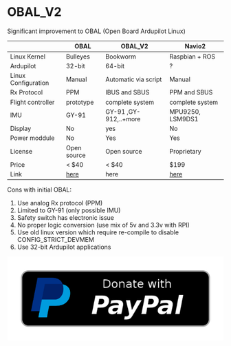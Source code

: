 # OBAL_V2
Significant improvement to OBAL (Open Board Ardupilot Linux)

|  | OBAL | OBAL_V2 | Navio2
|--|---|--|--|
|Linux Kernel |Bulleyes |Bookworm | Raspbian + ROS
|Ardupilot | 32-bit | 64-bit | ?
|Linux Configuration|Manual | Automatic via script | Manual 
|Rx Protocol| PPM | IBUS and SBUS | PPM and SBUS
|Flight controller | prototype | complete system | complete system
|IMU | GY-91 | GY-91 ,GY-912,..+more| MPU9250, LSM9DS1
|Display | No | yes | No
|Power moddule | No | Yes | Yes
|License | Open source | Open source | Proprietary 
|Price | < $40 | < $40 | $199
|Link | [here](https://github.com/HefnySco/OBAL) | here | [here](https://navio2.hipi.io/)

  
Cons with initial OBAL:
  1. Use analog Rx protocol (PPM)
  2. Limited to GY-91 (only possible IMU)
  3. Safety switch has electronic issue
  4. No proper logic conversion (use mix of 5v and 3.3v with RPI)
  5. Use old linux version which require re-compile to disable CONFIG_STRICT_DEVMEM
  6. Use 32-bit Ardupilot applications

[
![Donate with PayPal](https://github.com/akhodeir/OBAL_V2/blob/main/photo/paypal-donate-button.png)
](https://www.paypal.com/donate/?hosted_button_id=LGAC3VKW2A8ZA)
